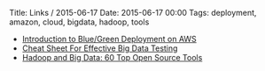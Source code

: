 Title: Links / 2015-06-17
Date: 2015-06-17 00:00
Tags: deployment, amazon, cloud, bigdata, hadoop, tools

- [Introduction to Blue/Green Deployment on AWS](https://medium.com/aws-activate-startup-blog/upgrades-without-tears-part-1-introduction-to-blue-green-deployment-on-aws-e5bcf90eb60b)
- [Cheat Sheet For Effective Big Data Testing](http://blog.aditi.com/data/cheat-sheet-effective-big-data-testing/)
- [Hadoop and Big Data: 60 Top Open Source Tools](http://www.datamation.com/applications/hadoop-and-big-data-60-top-open-source-tools-1.html)
